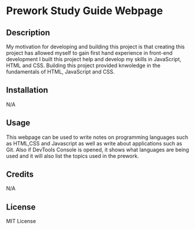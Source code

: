 # Prework Study Guide Webpage

## Description

 My motivation for developing and building this project is that creating this project has allowed myself to gain first hand experience in front-end development I built this project help and develop my skills in JavaScript, HTML and CSS. Building this project provided knwoledge in the fundamentals of HTML, JavaScript and CSS.


## Installation

N/A

## Usage

This webpage can be used to write notes on programming languages such as  HTML,CSS and Javascript as well as write about applications such as Git. Also if DevTools Console is opened, it shows what languages are being used and it will also list the topics used in the prework.

## Credits

N/A

## License

MIT License
